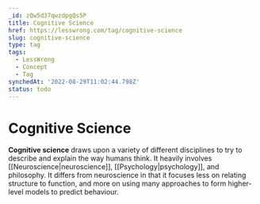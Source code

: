 ```yaml
---
_id: zQw5d37qwzdpgQs5P
title: Cognitive Science
href: https://lesswrong.com/tag/cognitive-science
slug: cognitive-science
type: tag
tags:
  - LessWrong
  - Concept
  - Tag
synchedAt: '2022-08-29T11:02:44.798Z'
status: todo
---
```


# Cognitive Science

**Cognitive science** draws upon a variety of different disciplines to try to describe and explain the way humans think. It heavily involves [[Neuroscience|neuroscience]], [[Psychology|psychology]], and philosophy. It differs from neuroscience in that it focuses less on relating structure to function, and more on using many approaches to form higher-level models to predict behaviour.
